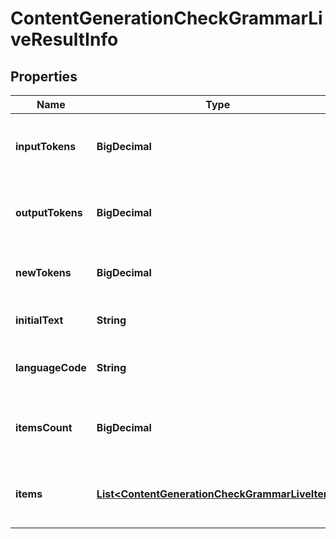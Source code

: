 

# ContentGenerationCheckGrammarLiveResultInfo


## Properties

| Name | Type | Description | Notes |
|------------ | ------------- | ------------- | -------------|
|**inputTokens** | **BigDecimal** | number of input tokens in the POST request |  [optional] |
|**outputTokens** | **BigDecimal** | number of output tokens in the response |  [optional] |
|**newTokens** | **BigDecimal** | number of new tokens in the response |  [optional] |
|**initialText** | **String** | initial text in the POST request |  [optional] |
|**languageCode** | **String** | language code in the POST request |  [optional] |
|**itemsCount** | **BigDecimal** | the number of results returned in the items array |  [optional] |
|**items** | [**List&lt;ContentGenerationCheckGrammarLiveItem&gt;**](ContentGenerationCheckGrammarLiveItem.md) | contains grammar or spelling errors and related data |  [optional] |



